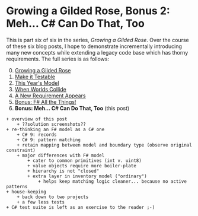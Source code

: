 Growing a Gilded Rose, Bonus 2: Meh... C# Can Do That, Too
===

This is part six of six in the series, _Growing a Gilded Rose_. Over the
course of these six blog posts, I hope to demonstrate incrementally
introducing many new concepts while extending a legacy code base which has
thorny requirements. The full series is as follows:

0. [Growing a Gilded Rose][0]
1. [Make it Testable][1]
1. [This Year's Model][2]
1. [When Worlds Collide][3]
1. [A New Requirement Appears][4]
1. [Bonus: F# All the Things!][5]
1. **Bonus: Meh... C# Can Do That, Too** (this post)

```
+ overview of this post
    + ??solution screenshots??
+ re-thinking an F# model as a C# one
    + C# 9: records
    + C# 9: pattern matching
    + retain mapping between model and boundary type (observe original constraint)
    + major differences with F# model
        + cater to common primitives (int v. uint8)
        + value objects require more boiler-plate
        + hierarchy is not "closed"
        + extra layer in inventory model ("ordinary")
            + helps keep matching logic cleaner... because no active patterns
+ house-keeping
    + back down to two projects
    + a few less tests
+ C# test suite is left as an exercise to the reader ;-)
```


[0]: https://paul.blasuc.ci/grow-a-rose.html
[1]: https://paul.blasuc.ci/rose-1-testable.html
[2]: https://paul.blasuc.ci/rose-2-model-fs.html
[3]: https://paul.blasuc.ci/rose-3-coalesce.html
[4]: https://paul.blasuc.ci/rose-4-extended.html
[5]: https://paul.blasuc.ci/rose-5-fs-alone.html
[6]: https://paul.blasuc.ci/rose-6-model-cs.html
[7]: https://github.com/pblasucci/GrowningGildedRose
